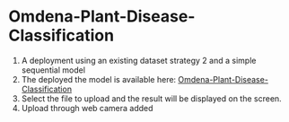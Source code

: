 # Omdena-Plant-Disease-Classification

1. A  deployment using an existing dataset strategy 2 and a simple sequential model
2. The deployed the model is available here: [Omdena-Plant-Disease-Classification](https://omdena-plant-disease-classification.streamlit.app/)
3. Select the file to upload and the result will be displayed on the screen.
4. Upload through web camera added 

